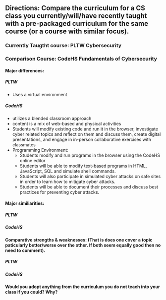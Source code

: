 ## Directions: Compare the curriculum for a CS class you currently/will/have recently taught with a pre-packaged curriculum for the same course (or a course with similar focus).

### Currently Taugtht course: PLTW Cybersecurity

### Comparison Course: CodeHS Fundamentals of Cybersecurity


 #### Major differences:
 
 ##### PLTW
  - Uses a virtual environment
 
 
 ##### CodeHS
  - utilizes a blended classroom approach
  - content is a mix of web-based and physical activities
  - Students will modify existing code and run it in the browser, investigate cyber related topics and reflect on them and discuss them, create digital presentations, and engage in in-person collaborative exercises with classmates
  - Programming Environment:
    -  Students modify and run programs in the browser using the CodeHS online editor
    -  Students will be able to modify text-based programs in HTML, JavaScript, SQL and simulate shell commands.
    -  Students will also participate in simulated cyber attacks on safe sites in order to learn how to mitigate cyber attacks.
    -  Students will be able to document their processes and discuss best practices for preventing cyber attacks.
 
 
 #### Major similiarities:
 
 ##### PLTW
  
 
 
 ##### CodeHS
 
 
 
 
 #### Comparative strengths & weaknesses:  (That is does one cover a topic paticularly better/worse over the other. If both seem equally good then no need to comment).
 
 ##### PLTW
  
 
 
 ##### CodeHS
 
 
 
 #### Would you adopt anything from the curriculum you do not teach into your class if you could? Why?
